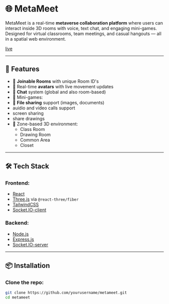 
# 🌐 MetaMeet

MetaMeet is a real-time **metaverse collaboration platform** where users can interact inside 3D rooms with voice, text chat, and engaging mini-games. Designed for virtual classrooms, team meetings, and casual hangouts — all in a spatial web environment.



[live](https://www.metameet.digital)

---

## 🚀 Features

- 🔗 **Joinable Rooms** with unique Room ID's
- 👤 Real-time **avatars** with live movement updates
- 💬 **Chat** system (global and also room-based)
- 🧠 Mini-games:
- 📁 **File sharing** support (images, documents)
- auidio and video calls support
- screen sharing
- share drawings
- 🎨 Zone-based 3D environment:
  - Class Room
  - Drawing Room
  - Common Area
  - Closet

---

## 🛠️ Tech Stack

### Frontend:
- [React](https://reactjs.org/)
- [Three.js](https://threejs.org/) via `@react-three/fiber`
- [TailwindCSS](https://tailwindcss.com/)
- [Socket.IO-client](https://socket.io/)

### Backend:
- [Node.js](https://nodejs.org/)
- [Express.js](https://expressjs.com/)
- [Socket.IO-server](https://socket.io/)


---

## 📦 Installation

### Clone the repo:

```bash
git clone https://github.com/yourusername/metameet.git
cd metameet

